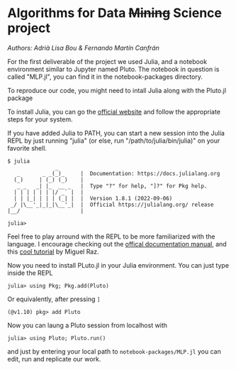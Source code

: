 # Algorithms for Data ~~Mining~~ Science project

*Authors: Adrià Lisa Bou & Fernando Martín Canfrán*

For the first deliverable of the project we used Julia, and a notebook environment similar to Jupyter named Pluto. The notebook in question is called "MLP.jl", you can find it in the notebook-packages directory.

To reproduce our code, you might need to intall Julia along with the Pluto.jl package

To install Julia, you can go the [official website](https://julialang.org/downloads/) and follow the appropriate steps for your system. 

If you have added Julia to PATH, you can start a new session into the Julia REPL by just running "julia" (or else, run "/path/to/julia/bin/julia)" on your favorite shell.
```
$ julia
               _
   _       _ _(_)_     |  Documentation: https://docs.julialang.org
  (_)     | (_) (_)    |
   _ _   _| |_  __ _   |  Type "?" for help, "]?" for Pkg help.
  | | | | | | |/ _` |  |
  | | |_| | | | (_| |  |  Version 1.8.1 (2022-09-06)
 _/ |\__'_|_|_|\__'_|  |  Official https://julialang.org/ release
|__/                   |

julia>
```
Feel free to play arround with the REPL to be more familiarized with the language. I encourage checking out the [offical documentation manual](https://docs.julialang.org/en/v1/manual/getting-started/), and this [cool tutorial](https://youtu.be/EkgCENBFrAY?si=DTJ3SP1Shm0wYKTk) by Miguel Raz.

Now you need to install PLuto.jl in your Julia environment. You can just type inside the REPL
```
julia> using Pkg; Pkg.add(Pluto)
```
Or equivalently, after pressing ``]``
```
(@v1.10) pkg> add Pluto
```

Now you can laung a Pluto session from localhost with
```
julia> using Pluto; Pluto.run()
```
and just by entering your local path to ``notebook-packages/MLP.jl`` you can edit, run and replicate our work.